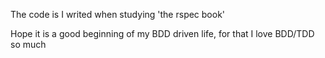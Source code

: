The code is I writed when studying 'the rspec book'
<p>Hope it is a good beginning of my BDD driven life, for that I love BDD/TDD
so much
</p>
